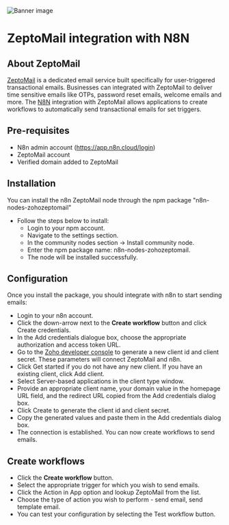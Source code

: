 ![Banner image](https://user-images.githubusercontent.com/10284570/173569848-c624317f-42b1-45a6-ab09-f0ea3c247648.png)

# ZeptoMail integration with N8N

## About ZeptoMail
[ZeptoMail](https://www.zoho.com/zeptomail/) is a dedicated email service built specifically for user-triggered transactional emails. Businesses can integrated with ZeptoMail to deliver time sensitive emails like OTPs, password reset emails, welcome emails and more. The [N8N](https://n8n.io/) integration with ZeptoMail allows applications to create workflows to automatically send transactional emails for set triggers. 

## Pre-requisites

- N8n admin account (https://app.n8n.cloud/login)
- ZeptoMail account
- Verified domain added to ZeptoMail

## Installation
You can install the n8n ZeptoMail node through the npm package "n8n-nodes-zohozeptomail"
- Follow the steps below to install:
   - Login to your npm account.
   - Navigate to the settings section.
   - In the community nodes section -> Install community node.
   - Enter the npm package name: n8n-nodes-zohozeptomail.
   - The node will be installed successfully.

## Configuration
Once you install the package, you should integrate with n8n to start sending emails:
- Login to your n8n account.
- Click the down-arrow next to the <b>Create workflow</b> button and click Create credentials.
- In the Add credentials dialogue box, choose the appropriate authorization and access token URL.
- Go to the [Zoho developer console](https://api-console.zoho.com/) to generate a new client id and client secret. These parameters will connect ZeptoMail and n8n.
- Click Get started if you do not have any new client. If you have an existing client, click Add client.
- Select Server-based applications in the client type window.
- Provide an appropriate client name, your domain value in the homepage URL field, and the redirect URL copied from the Add credentials dialog box.
- Click Create to generate the client id and client secret.
- Copy the generated values and paste them in the Add credentials dialog box.
- The connection is established. You can now create workflows to send emails.

## Create workflows
- Click the <b>Create workflow</b> button.
- Select the appropriate trigger for which you wish to send emails.
- Click the Action in App option and lookup ZeptoMail from the list.
- Choose the type of action you wish to perform - send email, send template email.
- You can test your configuration by selecting the Test workflow button.




